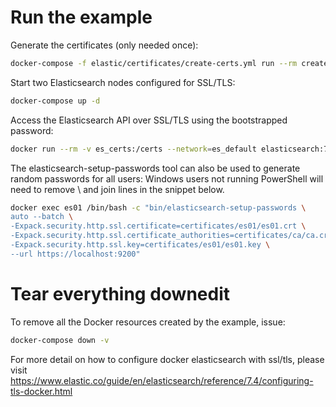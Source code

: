 # Run the example
Generate the certificates (only needed once):
```bash
docker-compose -f elastic/certificates/create-certs.yml run --rm create_certs
```
Start two Elasticsearch nodes configured for SSL/TLS:
```bash
docker-compose up -d
```

Access the Elasticsearch API over SSL/TLS using the bootstrapped password:
```bash
docker run --rm -v es_certs:/certs --network=es_default elasticsearch:7.4.1 curl --cacert /certs/ca/ca.crt -u elastic:PleaseChangeMe https://es01:9200
```

The elasticsearch-setup-passwords tool can also be used to generate random passwords for all users:
Windows users not running PowerShell will need to remove \ and join lines in the snippet below.

```bash
docker exec es01 /bin/bash -c "bin/elasticsearch-setup-passwords \
auto --batch \
-Expack.security.http.ssl.certificate=certificates/es01/es01.crt \
-Expack.security.http.ssl.certificate_authorities=certificates/ca/ca.crt \
-Expack.security.http.ssl.key=certificates/es01/es01.key \
--url https://localhost:9200"
```

# Tear everything downedit
To remove all the Docker resources created by the example, issue:
```bash
docker-compose down -v
```

For more detail on how to configure docker elasticsearch with ssl/tls, please visit https://www.elastic.co/guide/en/elasticsearch/reference/7.4/configuring-tls-docker.html
